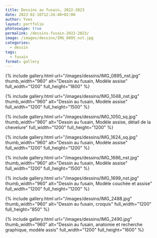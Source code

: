 ```yaml
---
title: Dessins au fusain, 2022-2023
date: 2023-02-16T12:24:48+02:00
author: Yves
layout: portfolio
photoswipe: true
permalink: /dessins-fusain-2022-2023/
image: /images/dessins/IMG_0895_nst.jpg
categories:
  - dessin
tags:
  - fusain
format: gallery
---
```


<div class="photoswipe-gallery">
{% include gallery.html
 url="/images/dessins/IMG_0895_nst.jpg"
 thumb_width="960" alt="Dessin au fusain, Modèle assise"
 full_width="1200" full_height="1800"
%}

{% include gallery.html
 url="/images/dessins/IMG_1048_nst.jpg"
 thumb_width="960" alt="Dessin au fusain, Modèle assise"
 full_width="1200" full_height="1500"
%}

{% include gallery.html
 url="/images/dessins/IMG_1050_sq.jpg"
 thumb_width="960" alt="Dessin au fusain, Modèle assise, détail de la chevelure"
 full_width="1200" full_height="1200"
%}

{% include gallery.html
 url="/images/dessins/IMG_1624_sq.jpg"
 thumb_width="960" alt="Dessin au fusain, Modèle assise"
 full_width="1200" full_height="1200"
%}

{% include gallery.html
 url="/images/dessins/IMG_1686_nst.jpg"
 thumb_width="960" alt="Dessin au fusain, Modèle assise"
 full_width="1200" full_height="1500"
%}

{% include gallery.html
 url="/images/dessins/IMG_1699_nst.jpg"
 thumb_width="960" alt="Dessin au fusain, Modèle couchée et assise"
 full_width="1200" full_height="1200"
%}

{% include gallery.html
 url="/images/dessins/IMG_2488.jpg"
 thumb_width="960" alt="Dessin au fusain, croquis"
 full_width="1200" full_height="850"
%}


{% include gallery.html
 url="/images/dessins/IMG_2490.jpg"
 thumb_width="960" alt="Dessin au fusain, anatomie et recherche graphique, modèle assis"
 full_width="1200" full_height="1600"
%}

</div>

